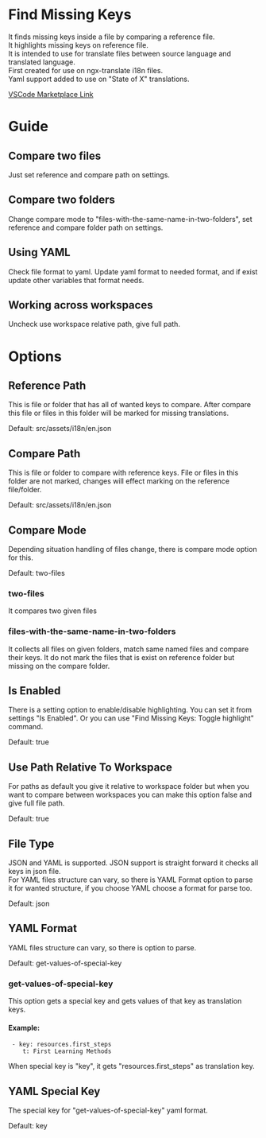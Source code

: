 # Find Missing Keys

It finds missing keys inside a file by comparing a reference file.\
It highlights missing keys on reference file.\
It is intended to use for translate files between source language and translated language. \
First created for use on ngx-translate i18n files.\
Yaml support added to use on "State of X" translations.

[VSCode Marketplace Link](https://marketplace.visualstudio.com/items?itemName=berkayyildiz.find-missing-keys)

# Guide

## Compare two files

Just set reference and compare path on settings.

## Compare two folders

Change compare mode to "files-with-the-same-name-in-two-folders", set reference and compare folder path on settings.

## Using YAML

Check file format to yaml. Update yaml format to needed format, and if exist update other variables that format needs.

## Working across workspaces

Uncheck use workspace relative path, give full path.

# Options

## Reference Path

This is file or folder that has all of wanted keys to compare. After compare this file or files in this folder will be marked for missing translations.

Default: src/assets/i18n/en.json

## Compare Path

This is file or folder to compare with reference keys. File or files in this folder are not marked, changes will effect marking on the reference file/folder.

Default: src/assets/i18n/en.json

## Compare Mode

Depending situation handling of files change, there is compare mode option for this.

Default: two-files

### two-files

It compares two given files

### files-with-the-same-name-in-two-folders

It collects all files on given folders, match same named files and compare their keys. It do not mark the files that is exist on reference folder but missing on the compare folder.

## Is Enabled

There is a setting option to enable/disable highlighting. You can set it from settings "Is Enabled". Or you can use "Find Missing Keys: Toggle highlight" command.

Default: true

## Use Path Relative To Workspace

For paths as default you give it relative to workspace folder but when you want to compare between workspaces you can make this option false and give full file path.

Default: true

## File Type

JSON and YAML is supported. JSON support is straight forward it checks all keys in json file.\
For YAML files structure can vary, so there is YAML Format option to parse it for wanted structure, if you choose YAML choose a format for parse too.

Default: json

## YAML Format

YAML files structure can vary, so there is option to parse.

Default: get-values-of-special-key

### get-values-of-special-key

This option gets a special key and gets values of that key as translation keys.

#### Example:

```
 - key: resources.first_steps
    t: First Learning Methods
```

When special key is "key", it gets "resources.first_steps" as translation key.

## YAML Special Key

The special key for "get-values-of-special-key" yaml format.

Default: key
